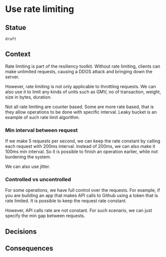 # Use rate limiting 


## Statue

`draft`

## Context

Rate limiting is part of the resiliency toolkit. Without rate limiting, clients can make unlimited requests, causing a DDOS attack and bringing down the server.

However, rate limiting is not only applicable to throttling requests. We can also use it to limit any kinds of units such as GMV, no of transaction, weight, size in bytes, duration.


Not all rate limiting are counter based. Some are more rate based, that is they allow operations to be done with specific interval. Leaky bucket is an example of such rate limit algorithm.

### Min interval between request

If we make 5 requests per second, we can keep the rate constant by calling each request with 200ms interval. Instead of 200ms, we can also make it 100ms min interval. So it is possible to finish an operation earlier, while not burdening the system.

We can also use jitter.

### Controlled vs uncontrolled

For some operations, we have full control over the requests. For example, if you are building an app that makes API calls to Github using a token that is rate limited.
It is possible to keep the request rate constant.

However, API calls rate are not constant. For such scenario, we can just specify the min gap between requests.
## Decisions


## Consequences
